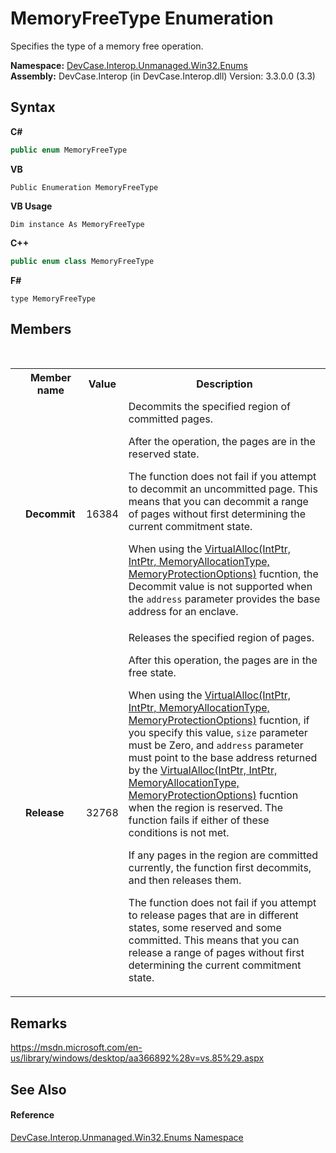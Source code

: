 # MemoryFreeType Enumeration
 

Specifies the type of a memory free operation.

**Namespace:**&nbsp;<a href="N_DevCase_Interop_Unmanaged_Win32_Enums">DevCase.Interop.Unmanaged.Win32.Enums</a><br />**Assembly:**&nbsp;DevCase.Interop (in DevCase.Interop.dll) Version: 3.3.0.0 (3.3)

## Syntax

**C#**<br />
``` C#
public enum MemoryFreeType
```

**VB**<br />
``` VB
Public Enumeration MemoryFreeType
```

**VB Usage**<br />
``` VB Usage
Dim instance As MemoryFreeType
```

**C++**<br />
``` C++
public enum class MemoryFreeType
```

**F#**<br />
``` F#
type MemoryFreeType
```


## Members
&nbsp;<table><tr><th></th><th>Member name</th><th>Value</th><th>Description</th></tr><tr><td /><td target="F:DevCase.Interop.Unmanaged.Win32.Enums.MemoryFreeType.Decommit">**Decommit**</td><td>16384</td><td>Decommits the specified region of committed pages. 

 After the operation, the pages are in the reserved state. 

 The function does not fail if you attempt to decommit an uncommitted page. This means that you can decommit a range of pages without first determining the current commitment state. 

 When using the <a href="M_DevCase_Interop_Unmanaged_Win32_NativeMethods_VirtualAlloc">VirtualAlloc(IntPtr, IntPtr, MemoryAllocationType, MemoryProtectionOptions)</a> fucntion, the Decommit value is not supported when the `address` parameter provides the base address for an enclave.</td></tr><tr><td /><td target="F:DevCase.Interop.Unmanaged.Win32.Enums.MemoryFreeType.Release">**Release**</td><td>32768</td><td>Releases the specified region of pages. 

 After this operation, the pages are in the free state. 

 When using the <a href="M_DevCase_Interop_Unmanaged_Win32_NativeMethods_VirtualAlloc">VirtualAlloc(IntPtr, IntPtr, MemoryAllocationType, MemoryProtectionOptions)</a> fucntion, if you specify this value, `size` parameter must be Zero, and `address` parameter must point to the base address returned by the <a href="M_DevCase_Interop_Unmanaged_Win32_NativeMethods_VirtualAlloc">VirtualAlloc(IntPtr, IntPtr, MemoryAllocationType, MemoryProtectionOptions)</a> fucntion when the region is reserved. The function fails if either of these conditions is not met. 

 If any pages in the region are committed currently, the function first decommits, and then releases them. 

 The function does not fail if you attempt to release pages that are in different states, some reserved and some committed. This means that you can release a range of pages without first determining the current commitment state.</td></tr></table>

## Remarks
<a href="https://msdn.microsoft.com/en-us/library/windows/desktop/aa366892%28v=vs.85%29.aspx" target="_blank">https://msdn.microsoft.com/en-us/library/windows/desktop/aa366892%28v=vs.85%29.aspx</a>

## See Also


#### Reference
<a href="N_DevCase_Interop_Unmanaged_Win32_Enums">DevCase.Interop.Unmanaged.Win32.Enums Namespace</a><br />